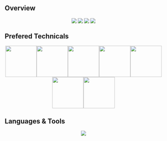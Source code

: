 <div>

## Overview
<div align="center">
  <img align="center" src="http://github-profile-summary-cards.vercel.app/api/cards/repos-per-language?username=LeeDev0430&theme=github" />
  <img align="center" src="http://github-profile-summary-cards.vercel.app/api/cards/most-commit-language?username=LeeDev0430&theme=github" />
  <img align="center" src="http://github-profile-summary-cards.vercel.app/api/cards/productive-time?username=LeeDev0430&theme=github&utcOffset=8" />
  <img align="center" src="http://github-profile-summary-cards.vercel.app/api/cards/stats?username=LeeDev0430&theme=github" />  
</div>
<!-- <br>
  <img align="center" src="https://github-readme-stats.vercel.app/api/top-langs/?username=LeeDev0430&theme=vision-friendly-dark&layout=compact&langs_count=10&hide_title=true"/>
</div>

<br>
<h2 align="center"> Status</h2>
<p align=center>
  <div align=center>
    <a href="#" title="Go to Source">
      <img align="center" width="45%" src="https://github-readme-streak-stats.herokuapp.com/?user=LeeDev0430&theme=radical&border=61dafb&hide_border=true" alt="Mher Grigoryan" />
    </a>
    <a href="#" title="Go to Source">
      <img align="center" width="45%" src="https://github-readme-stats.vercel.app/api?username=LeeDev0430&show_icons=true&theme=radical&border_color=61dafb&hide_border=true" />
    </a>
  </div>
</p> -->

## Prefered Technicals
<p align="center">
  <img src="https://i.giphy.com/media/LMt9638dO8dftAjtco/200.webp" width="100"><img src="https://media3.giphy.com/media/ln7z2eWriiQAllfVcn/200w.webp" width="100"><img src="https://i.giphy.com/media/eNAsjO55tPbgaor7ma/200w.webp" width="100"><img src="https://i.giphy.com/media/VgGthkhUvGgOit7Y9i/200.webp" width="100"><img src="https://media3.giphy.com/media/kdFc8fubgS31b8DsVu/giphy.webp" width="100"><img src="https://i.giphy.com/media/KzJkzjggfGN5Py6nkT/200.webp" width="100"><img src="https://i.giphy.com/media/IdyAQJVN2kVPNUrojM/200.webp" width="100">
</p>

## Languages & Tools
<p align="center">
  <a href="https://skillicons.dev">
    <img src="https://skillicons.dev/icons?i=py,html,js,ts,css,sass,php,react,redux,nextjs,nuxtjs,angular,vue,nodejs,webpack,django,flask,laravel,wordpress,bootstrap,tailwind,jquery,mongodb,mysql,postgres,sqlite,md,nginx,powershell,prisma,vscode,atom,androidstudio,git,github,linux,svg,unity,vercel,heroku,aws,rust,solidity" />
  </a>
</p>
